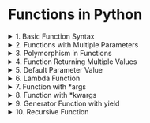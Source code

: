 # Functions in Python

<details>
    <summary>1. Basic Function Syntax</summary>
    Problem: Write a function to calculate and return the square of a number.
</details>

<details>
    <summary>2. Functions with Multiple Parameters</summary>
    Problem: Create a function that will takes two numbers as parameters and return their sum.
</details>

<details>
    <summary>3. Polymorphism in Functions</summary>
    Problem: Write a function multiply that multiplies two numbers, but can also accept and multiply strings.
</details>

<details>
    <summary>4. Function Returning Multiple Values</summary>
    Problem: Create a function that returns both the area and circumferece of a circle given its radius.
</details>

<details>
    <summary>5. Default Parameter Value</summary>
    Problem:  Write a function that greets a user. If no name is provided, it should greet with a default name.
</details>


<details>
    <summary>6. Lambda Function</summary>
    Problem: Create a lambda function to compute the square of a number.
</details>

<details>
    <summary>7. Function with *args</summary>
    Problem: Write a function that takes variable number of argumentrs and returns their sum.
</details>

<details>
    <summary>8. Function with *kwargs</summary>
    Problem: Create a function that accepts any number of keywords arguments and prints them in the format key: value.
</details>

<details>
    <summary>9. Generator Function with yield</summary>
    Problem: Write a generator function that yields even numbers up to a specific limit.
</details>

<details>
    <summary>10. Recursive Function</summary>
    Problem: Create a recursive function to calculate the factorial of a number.
</details>